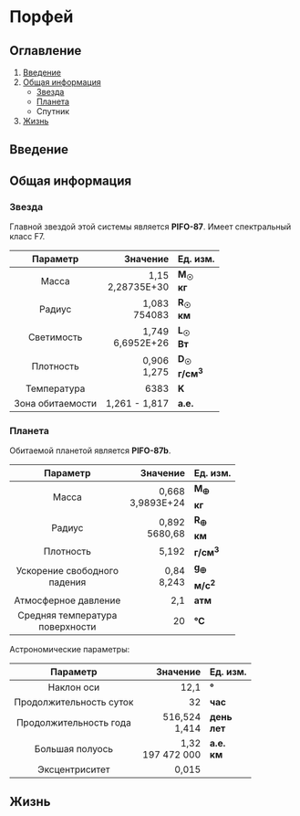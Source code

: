 # Порфей

## Оглавление

1. [Введение](#введение)
2. [Общая информация](#общая-информация)
   - [Звезда](#звезда)
   - [Планета](#планета)
   - Спутник
3. [Жизнь](#жизнь)

## Введение

## Общая информация

### Звезда

Главной звездой этой системы является **PIFO-87**. Имеет спектральный класс F7.

|     Параметр     |            Значение | Ед. изм.                                    |
| :--------------: | ------------------: | :------------------------------------------ |
|      Масса       | 1,15<br>2,28735E+30 | **M<sub>&#9737;</sub><br>кг**               |
|      Радиус      |     1,083<br>754083 | **R<sub>&#9737;</sub><br>км**               |
|    Светимость    | 1,749<br>6,6952E+26 | **L<sub>&#9737;</sub><br>Вт**               |
|    Плотность     |      0,906<br>1,275 | **D<sub>&#9737;</sub><br>г/см<sup>3</sup>** |
|   Температура    |                6383 | **K**                                       |
| Зона обитаемости |       1,261 - 1,817 | **а.е.**                                    |

### Планета

Обитаемой планетой является **PIFO-87b**.

|              Параметр              |            Значение | Ед. изм.                                     |
| :--------------------------------: | ------------------: | :------------------------------------------- |
|               Масса                | 0,668<br>3,9893E+24 | **M<sub>&#128808;</sub><br>кг**              |
|               Радиус               |    0,892<br>5680,68 | **R<sub>&#128808;</sub><br>км**              |
|             Плотность              |               5,192 | **г/см<sup>3</sup>**                         |
|  Ускорение свободного<br>падения   |       0,84<br>8,243 | **g<sub>&#128808;</sub><br>м/с<sup>2</sup>** |
|        Атмосферное давление        |                 2,1 | **атм**                                      |
| Средняя температура<br>поверхности |                  20 | **&deg;C**                                   |

Астрономические параметры:

|        Параметр         |            Значение | Ед. изм.        |
| :---------------------: | ------------------: | :-------------- |
|       Наклон оси        |                12,1 | **&deg;**       |
| Продолжительность суток |                  32 | **час**         |
| Продолжительность года  |    516,524<br>1,414 | **день<br>лет** |
|     Большая полуось     | 1,32<br>197 472 000 | **а.е.<br>км**  |
|     Эксцентриситет      |               0,015 |                 |

## Жизнь